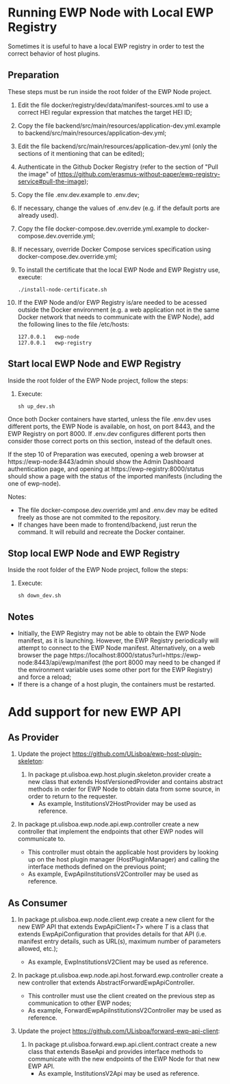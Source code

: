 # Running EWP Node with Local EWP Registry

Sometimes it is useful to have a local EWP registry in order to test the correct behavior 
of host plugins.

## Preparation

These steps must be run inside the root folder of the EWP Node project.

1. Edit the file docker/registry/dev/data/manifest-sources.xml to use a correct HEI regular expression that 
matches the target HEI ID;

2. Copy the file backend/src/main/resources/application-dev.yml.example to backend/src/main/resources/application-dev.yml;

3. Edit the file backend/src/main/resources/application-dev.yml (only the sections of it mentioning that can be edited);

4. Authenticate in the Github Docker Registry (refer to the section of "Pull the image" of https://github.com/erasmus-without-paper/ewp-registry-service#pull-the-image);

5. Copy the file .env.dev.example to .env.dev;

6. If necessary, change the values of .env.dev (e.g. if the default ports are already used).

7. Copy the file docker-compose.dev.override.yml.example to docker-compose.dev.override.yml;

8. If necessary, override Docker Compose services specification using docker-compose.dev.override.yml;

9. To install the certificate that the local EWP Node and EWP Registry use, execute:

    ```
    ./install-node-certificate.sh
    ```

10. If the EWP Node and/or EWP Registry is/are needed to be acessed outside the Docker environment (e.g. a web application not in the same Docker network that needs to communicate with the EWP Node), add the following lines to the file /etc/hosts:
    ```
    127.0.0.1   ewp-node
    127.0.0.1   ewp-registry
    ```

## Start local EWP Node and EWP Registry

Inside the root folder of the EWP Node project, follow the steps:

1. Execute:

    ```
    sh up_dev.sh
    ```

Once both Docker containers have started, unless the file .env.dev uses different ports, the EWP Node is available, on host, on port 8443, and the EWP Registry on port 8000. If .env.dev configures different ports then consider those correct ports on this section, instead of the default ones.

If the step 10 of Preparation was executed, opening a web browser at https://ewp-node:8443/admin should show the Admin Dashboard authentication page, and opening at https://ewp-registry:8000/status should show a page with the status of the imported manifests (including the one of ewp-node).

Notes:
 - The file docker-compose.dev.override.yml and .env.dev may be edited freely as those are not commited to the repository.
 - If changes have been made to frontend/backend, just rerun the command. It will rebuild and recreate the Docker container.


## Stop local EWP Node and EWP Registry

Inside the root folder of the EWP Node project, follow the steps:

1. Execute:

    ```
    sh down_dev.sh
    ```

## Notes

- Initially, the EWP Registry may not be able to obtain the EWP Node manifest, as it is launching. However, the EWP Registry periodically will attempt to connect to the EWP Node manifest. Alternatively, on a web browser the page https://localhost:8000/status?url=https://ewp-node:8443/api/ewp/manifest (the port 8000 may need to be changed if the environment variable uses some other port for the EWP Registry) and force a reload;
- If there is a change of a host plugin, the containers must be restarted.


# Add support for new EWP API

## As Provider

1. Update the project https://github.com/ULisboa/ewp-host-plugin-skeleton:
    1. In package pt.ulisboa.ewp.host.plugin.skeleton.provider create a new class that extends
       HostVersionedProvider and contains abstract methods in order for EWP Node to obtain data from
       some source, in order to return to the requester.
        - As example, InstitutionsV2HostProvider may be used as reference.

2. In package pt.ulisboa.ewp.node.api.ewp.controller create a new controller that implement the
   endpoints that other EWP nodes will communicate to.
    - This controller must obtain the applicable host providers by looking up on the host plugin
      manager (HostPluginManager)
      and calling the interface methods defined on the previous point;
    - As example, EwpApiInstitutionsV2Controller may be used as reference.

## As Consumer

1. In package pt.ulisboa.ewp.node.client.ewp create a new client for the new EWP API that extends
   EwpApiClient<*T*> where *T* is a class that extends EwpApiConfiguration that provides details for
   that API (i.e. manifest entry details, such as URL(s), maximum number of parameters allowed,
   etc.);
    - As example, EwpInstitutionsV2Client may be used as reference.

2. In package pt.ulisboa.ewp.node.api.host.forward.ewp.controller create a new controller that
   extends AbstractForwardEwpApiController.
    - This controller must use the client created on the previous step as communication to other EWP
      nodes;
    - As example, ForwardEwpApiInstitutionsV2Controller may be used as reference.

3. Update the project https://github.com/ULisboa/forward-ewp-api-client:
    1. In package pt.ulisboa.forward.ewp.api.client.contract create a new class that extends BaseApi
       and provides interface methods to communicate with the new endpoints of the EWP Node for that
       new EWP API.
        - As example, InstitutionsV2Api may be used as reference.
    